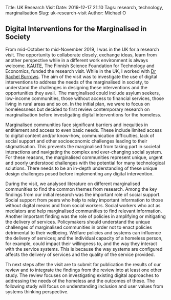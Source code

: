 Title: UK Research Visit
Date: 2019-12-17 21:10
Tags: research, technology, marginalisation
Slug: uk-research-visit
Author: Michael O


## Digital Interventions for the Marginalised in Society
From mid-October to mid-November 2019, I was in the UK for a research visit. The opportunity to collaborate closely, exchange ideas, learn from another perspective while in a different work environment is always welcome. [KAUTE](https://kaute.fi), The Finnish Science Foundation for Technology and Economics, funded the research visit. While in the UK, I worked with [Dr Rachel Burrows](https://www.rachelburrows.net). The aim of the visit was to investigate the use of digital interventions to address the needs of the marginalised in society, to understand the challenges in designing these interventions and the opportunities they avail.  The marginalised could include asylum seekers, low-income communities, those without access to financial services, those living in rural areas and so on. In the initial plan, we were to focus on homelessness but decided to first review contemporary research on marginalisation before investigating digital interventions for the homeless. 

Marginalised communities face significant barriers and inequities in entitlement and access to even basic needs. These include limited access to digital content and/or know-how, communication difficulties, lack of social support and other socioeconomic challenges leading to their stigmatisation. This prevents the marginalised from taking part in societal interactions and navigating the complex and ever-changing social system. For these reasons, the marginalised communities represent unique, urgent and poorly understood challenges with the potential for many technological solutions. There needs to be an in-depth understanding of these unique design challenges posed before implementing any digital intervention.

During the visit, we analysed literature on different marginalised communities to find the common themes from research. Among the key findings from our initial research was the important role of social support. Social support from peers who help to relay important information to those without digital means and from social workers. Social workers who act as mediators and help marginalised communities to find relevant information. Another important finding was the role of policies in amplifying or mitigating the delivery of services. Policymakers should understand the unique challenges of marginalised communities in order not to enact policies detrimental to their wellbeing. Welfare policies and systems can influence the delivery of services; and the individual capacity of a homeless person, for example, could impact their willingness to, and the way they interact with the service systems. This is because the way systems are configured affects the delivery of services and the quality of the service provided.

Th next steps after the visit are to submit for publication the results of our review and to integrate the findings from the review into at least one other study. The review focuses on investigating existing digital approaches to addressing the needs of the homeless and the outcomes of these. The following study will focus on understanding inclusion and user values from systems thinking perspective.